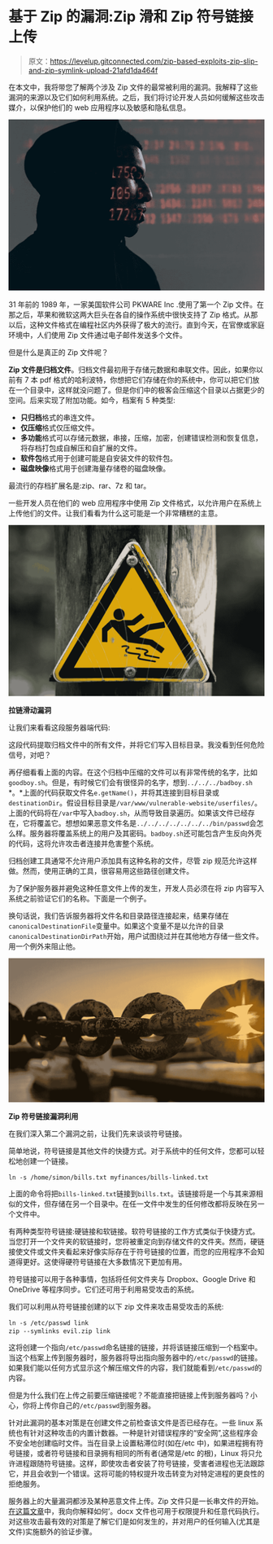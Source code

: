 # 基于 Zip 的漏洞:Zip 滑和 Zip 符号链接上传

> 原文：<https://levelup.gitconnected.com/zip-based-exploits-zip-slip-and-zip-symlink-upload-21afd1da464f>

在本文中，我将带您了解两个涉及 Zip 文件的最常被利用的漏洞。我解释了这些漏洞的来源以及它们如何利用系统。之后，我们将讨论开发人员如何缓解这些攻击媒介，以保护他们的 web 应用程序以及敏感和隐私信息。

![](img/fa970cb04d8ecd63ca9c5e86174a1f7c.png)

31 年前的 1989 年，一家美国软件公司 PKWARE Inc .使用了第一个 Zip 文件。在那之后，苹果和微软这两大巨头在各自的操作系统中很快支持了 Zip 格式。从那以后，这种文件格式在编程社区内外获得了极大的流行。直到今天，在官僚或家庭环境中，人们使用 Zip 文件通过电子邮件发送多个文件。

但是什么是真正的 Zip 文件呢？

**Zip 文件是归档文件**。归档文件最初用于存储元数据和串联文件。因此，如果你以前有 7 本 pdf 格式的哈利波特，你想把它们存储在你的系统中，你可以把它们放在一个目录中，这样就没问题了。但是你们中的极客会压缩这个目录以占据更少的空间。后来实现了附加功能。如今，档案有 5 种类型:

*   **只归档**格式的串连文件。
*   **仅压缩**格式仅压缩文件。
*   **多功能**格式可以存储元数据，串接，压缩，加密，创建错误检测和恢复信息，将存档打包成自解压和自扩展的文件。
*   **软件包**格式用于创建可能是自安装文件的软件包。
*   **磁盘映像**格式用于创建海量存储卷的磁盘映像。

最流行的存档扩展名是:zip、rar、7z 和 tar。

一些开发人员在他们的 web 应用程序中使用 Zip 文件格式，以允许用户在系统上上传他们的文件。让我们看看为什么这可能是一个非常糟糕的主意。

![](img/b4d38aa7f6203b3b8d24c792b5ccafcf.png)

**拉链滑动漏洞**

让我们来看看这段服务器端代码:

这段代码提取归档文件中的所有文件，并将它们写入目标目录。我没看到任何危险信号，对吧？

再仔细看看上面的内容。在这个归档中压缩的文件可以有非常传统的名字，比如`goodboy.sh`。但是，有时候它们会有很怪异的名字，想到`../../../badboy.sh` *。*上面的代码获取文件名`e.getName()`，并将其连接到目标目录或`destinationDir`。假设目标目录是`/var/www/vulnerable-website/userfiles/`。上面的代码将在`/var`中写入`badboy.sh`，从而导致目录遍历。如果该文件已经存在，它将覆盖它。想想如果恶意文件名是`../../../../../../../bin/passwd`会怎么样。服务器将覆盖系统上的用户及其密码。`badboy.sh`还可能包含产生反向外壳的代码，这将允许攻击者连接并危害整个系统。

归档创建工具通常不允许用户添加具有这种名称的文件，尽管 zip 规范允许这样做。然而，使用正确的工具，很容易用这些路径创建文件。

为了保护服务器并避免这种任意文件上传的发生，开发人员必须在将 zip 内容写入系统之前验证它们的名称。下面是一个例子。

换句话说，我们告诉服务器将文件名和目录路径连接起来，结果存储在`canonicalDestinationFile`变量中。如果这个变量不是以允许的目录`canonicalDestinationDirPath`开始，用户试图绕过并在其他地方存储一些文件。用一个例外来阻止他。

![](img/a66fc5a2a02ffaf06cd7f919f24e4296.png)

**Zip 符号链接漏洞利用**

在我们深入第二个漏洞之前，让我们先来谈谈符号链接。

简单地说，符号链接是其他文件的快捷方式。对于系统中的任何文件，您都可以轻松地创建一个链接。

```
ln -s /home/simon/bills.txt myfinances/bills-linked.txt
```

上面的命令将把`bills-linked.txt`链接到`bills.txt`。该链接将是一个与其来源相似的文件，但存储在另一个目录中。在任一文件中发生的任何修改都将反映在另一个文件中。

有两种类型符号链接:硬链接和软链接。软符号链接的工作方式类似于快捷方式。当您打开一个文件夹的软链接时，您将被重定向到存储文件的文件夹。然而，硬链接使文件或文件夹看起来好像实际存在于符号链接的位置，而您的应用程序不会知道得更好。这使得硬符号链接在大多数情况下更加有用。

符号链接可以用于各种事情，包括将任何文件夹与 Dropbox、Google Drive 和 OneDrive 等程序同步。它们还可用于利用易受攻击的系统。

我们可以利用从符号链接创建的以下 zip 文件来攻击易受攻击的系统:

```
ln -s /etc/passwd link
zip --symlinks evil.zip link
```

这将创建一个指向`/etc/passwd`命名链接的链接，并将该链接压缩到一个档案中。当这个档案上传到服务器时，服务器将导出指向服务器中的`/etc/passwd`的链接。如果我们能以任何方式显示这个解压缩文件的内容，我们就能看到`/etc/passwd`的内容。

但是为什么我们在上传之前要压缩链接呢？不能直接把链接上传到服务器吗？小心，你将上传你自己的`/etc/passwd`到服务器。

针对此漏洞的基本对策是在创建文件之前检查该文件是否已经存在。一些 linux 系统也有针对这种攻击的内置计数器。一种是针对错误程序的“安全网”,这些程序会不安全地创建临时文件。当在目录上设置粘滞位时(如在/etc 中)，如果进程拥有符号链接，或者符号链接和目录拥有相同的所有者(通常是/etc 的根)，Linux 将只允许进程跟随符号链接。这样，即使攻击者安装了符号链接，受害者进程也无法跟踪它，并且会收到一个错误。这将可能的特权提升攻击转变为对特定进程的更良性的拒绝服务。

服务器上的大量漏洞都涉及某种恶意文件上传。Zip 文件只是一长串文件的开始。[在这篇文章](/using-word-documents-or-docx-files-to-gain-unauthorised-access-to-server-private-resources-2477b3eafb7b)中，我向你解释如何’。docx 文件也可用于权限提升和任意代码执行。对这些攻击最有效的对策是了解它们是如何发生的，并对用户的任何输入(尤其是文件)实施额外的验证步骤。